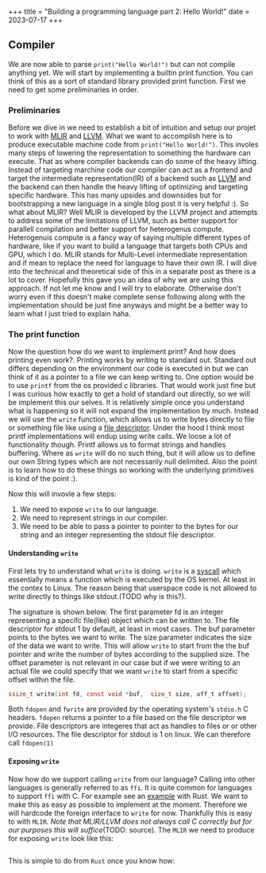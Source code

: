 +++
title = "Building a programming language part 2: Hello World!"
date = 2023-07-17
+++

## Compiler

We are now able to parse `print("Hello World!")` but can not compile anything yet.  We will start by implementing a builtin print function.
You can think of this as a sort of standard library provided print function. First we need to get some preliminaries in order.

### Preliminaries

Before we dive in we need to establish a bit of intuition and setup our projet to work with [MLIR](https://mlir.llvm.org/) and [LLVM](https://llvm.org/). 
What we want to accomplish here is to produce executable machine code from `print("Hello World!")`. This involes many steps of lowering the representation
 to something the hardware can execute. That as where compiler backends can do some of the heavy lifting. Instead of targeting marchine
code our compiler can act as a frontend and target the intermediate representation(IR) of a backend such as [LLVM](todo) and the backend can then handle the heavy lifting 
of optimizing and targeting specific hardware. This has many upsides and downsides but for bootstrapping a new language in a single blog post it is very helpful :). So what
about MLIR? Well MLIR is developed by the LLVM project and attempts to address some of the limitations of LLVM, such as better support for parallell compilation and better
support for heterogenus compute. Heterogenuis compute is a fancy way of saying multiple different types of hardware, like if you want to build a language that targets both
CPUs and GPU, which I do. MLIR stands for Multi-Level intermediate representation and if mean to replace the need for language to have their own IR. I will dive into
the technical and theoretical side of this in a separate post as there is a lot to cover. Hopefully this gave you an idea of why we are using this approach. If not let me know
and I will try to elaborate. Otherwise don't worry even if this doesn't make complete sense following along with the implementation should be just fine anyways and might be a better
way to learn what I just tried to explain haha.

### The print function

Now the question how do we want to implement print? And how does printing even work?. Printing works by writing to standard out. Standard out differs 
depending on the environment our code is executed in but we can think of it as a pointer to a file we can keep writing to. 
 One option would be to use `printf` from the os provided c libraries. 
That would work just fine but I was curious how exactly to get a hold of standard out directly, so we will be implement this our selves. It is relatively simple once you understand what is happening so it will not expand the implementation by much. Instead we will use the `write` function, which allows us to write bytes directly to file or something file like using a [file descriptor](https://en.wikipedia.org/wiki/File_descriptor). Under the hood I think most printf implementations will endup using write calls. We loose a lot of functionality though. Printf allows us to format strings and handles buffering. Where as `write` will do no such thing, but it will allow us to define our own String types which are not necessarily null delimited. Also the point is to learn how to do these things so working with the underlying primitives is kind of the point :).

Now this will invovle a few steps:

1. We need to expose `write` to our language.
2. We need to represent strings in our compiler.
3. We need to be able to pass a pointer to pointer to the bytes for our string and an integer representing the stdout file descriptor.


#### Understanding `write`

First lets try to understand what `write` is doing. `write` is a [syscall](https://en.wikipedia.org/wiki/System_call) which essentially means a function which is executed by the OS kernel. At least in the contex to Linux. The reason being that userspace code is not allowed to write directly to things like stdout.(TODO why is this?).

The signature is shown below. The first parameter fd is an integer  representing a specifc file(like) object which can be written to. The file descriptor for stdout 1 by default, at least in most cases. The buf parameter points to the bytes we want to write. The size parameter indicates the size of the data we want to write. This will allow `write` to start from the the buf pointer and write the number of bytes according to the supplied size. The offset parameter is not relevant in our case but if we were writing to an actual file we could specify that we want `write` to start from a specific offset within the file.     

```c
ssize_t write(int fd, const void *buf,  size_t size, off_t offset);
 ```
Both `fdopen` and `fwrite` are provided by the operating system's `stdio.h` C headers. `fdopen` returns a pointer to a file based on the file descriptor we provide. File descriptors are integeres that act as handles to files or or other I/O resources. The file descriptor for stdout is 1 on linux. We can therefore call `fdopen(1)`

#### Exposing `write`

Now how do we support calling `write` from our language? Calling into other languages is generally referred to as `ffi`. It is quite common for languages to support `ffi` with C. For example see an [example](https://doc.rust-lang.org/rust-by-example/std_misc/ffi.html) with Rust. We want to make this as easy as possible to implement at the moment. Therefore we will hardcode the foreign interface to `write` for now. Thankfully this is easy to with `MLIR`. *Note that MLIR/LLVM does not always call C correctly but for our purposes this will suffice*(TODO: source). The `MLIR` we need to produce for exposing `write` look like this:

```mlir

```

This is simple to do from `Rust` once you know how:

```rust
```
